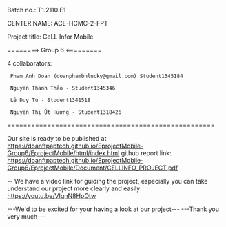 Batch no.: T1.2110.E1

CENTER NAME: ACE-HCMC-2-FPT

Project title: CeLL Infor Mobile

========> Group 6 <=========

4 collaborators:

     Pham Anh Doan (doanphambnlucky@gmail.com) Student1345184

     Nguyễn Thanh Thảo - Student1345346
     
     Lê Duy Tú - Student1341518
     
     Nguyễn Thị Út Hương - Student1318426
====================================================

 Our site is ready to be published at https://doanftpaptech.github.io/EprojectMobile-Group6/EprojectMobile/html/index.html
 github report link: https://doanftpaptech.github.io/EprojectMobile-Group6/EprojectMobile/Document/CELLINFO_PROJECT.pdf
 
 -- We have a video link for guiding the project, especially you can take understand our project more clearly and easily: https://youtu.be/VIqnN8HpOtw
 
 ---We'd to be excited for your having a look at our project---
 ---Thank you very much---

